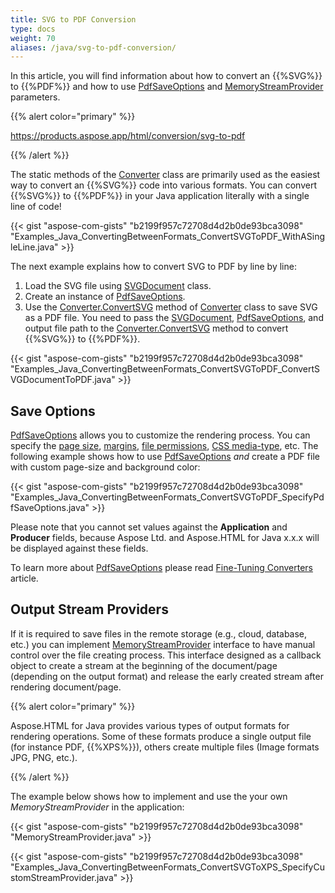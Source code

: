 ```yaml
---
title: SVG to PDF Conversion
type: docs
weight: 70
aliases: /java/svg-to-pdf-conversion/
---
```


In this article, you will find information about how to convert an {{%SVG%}} to {{%PDF%}} and how to use [PdfSaveOptions](https://apireference.aspose.com/html/java/com.aspose.html.saving/pdfsaveoptions) and [MemoryStreamProvider](https://apireference.aspose.com/html/java/com.aspose.html/package-frame) parameters.

{{% alert color="primary" %}} 

<https://products.aspose.app/html/conversion/svg-to-pdf>

{{% /alert %}} 

The static methods of the [Converter](https://apireference.aspose.com/html/java/com.aspose.html.converters/converter) class are primarily used as the easiest way to convert an {{%SVG%}} code into various formats. You can convert {{%SVG%}} to {{%PDF%}} in your Java application literally with a single line of code!

{{< gist "aspose-com-gists" "b2199f957c72708d4d2b0de93bca3098" "Examples_Java_ConvertingBetweenFormats_ConvertSVGToPDF_WithASingleLine.java" >}}

The next example explains how to convert SVG to PDF by line by line:

1. Load the SVG file using [SVGDocument](https://apireference.aspose.com/html/java/com.aspose.html.dom.svg/SVGDocument) class.
1. Create an instance of [PdfSaveOptions](https://apireference.aspose.com/html/java/com.aspose.html.saving/pdfsaveoptions).
1. Use the [Converter.ConvertSVG](https://apireference.aspose.com/html/java/com.aspose.html.converters.converter/convertsvg/methods/37) method of [Converter](https://apireference.aspose.com/html/java/com.aspose.html.converters/converter) class to save SVG as a PDF file. You need to pass the [SVGDocument](https://apireference.aspose.com/html/java/com.aspose.html.dom.svg/SVGDocument), [PdfSaveOptions](https://apireference.aspose.com/html/java/com.aspose.html.saving/pdfsaveoptionsQ), and output file path to the [Converter.ConvertSVG](https://apireference.aspose.com/html/java/com.aspose.html.converters.converter/convertsvg/methods/37) method to convert {{%SVG%}} to {{%PDF%}}.

{{< gist "aspose-com-gists" "b2199f957c72708d4d2b0de93bca3098" "Examples_Java_ConvertingBetweenFormats_ConvertSVGToPDF_ConvertSVGDocumentToPDF.java" >}}
## **Save Options** ## 
[PdfSaveOptions](https://apireference.aspose.com/html/java/com.aspose.html.saving/pdfsaveoptions) allows you to customize the rendering process. You can specify the [page size](https://apireference.aspose.com/html/java/com.aspose.html.rendering/RenderingOptions#getPageSetup--), [margins](https://apireference.aspose.com/html/java/com.aspose.html.drawing/Page#getMargin--), [file permissions](https://apireference.aspose.com/html/java/com.aspose.html.rendering.pdf.encryption/pdfencryptioninfo), [CSS media-type](https://apireference.aspose.com/html/java/com.aspose.html.rendering/MediaType), etc. The following example shows how to use [PdfSaveOptions](https://apireference.aspose.com/html/java/com.aspose.html.saving/pdfsaveoptions) *and* create a PDF file with custom page-size and background color:

{{< gist "aspose-com-gists" "b2199f957c72708d4d2b0de93bca3098" "Examples_Java_ConvertingBetweenFormats_ConvertSVGToPDF_SpecifyPdfSaveOptions.java" >}}

Please note that you cannot set values against the **Application** and **Producer** fields, because Aspose Ltd. and Aspose.HTML for Java x.x.x will be displayed against these fields.

To learn more about [PdfSaveOptions](https://apireference.aspose.com/html/java/com.aspose.html.saving/pdfsaveoptions) please read [Fine-Tuning Converters](/html/java/fine-tuning-converters/) article.
## **Output Stream Providers** ## 
If it is required to save files in the remote storage (e.g., cloud, database, etc.) you can implement [MemoryStreamProvider](https://apireference.aspose.com/html/java/com.aspose.html/package-frame) interface to have manual control over the file creating process. This interface designed as a callback object to create a stream at the beginning of the document/page (depending on the output format) and release the early created stream after rendering document/page.

{{% alert color="primary" %}} 

Aspose.HTML for Java provides various types of output formats for rendering operations. Some of these formats produce a single output file (for instance PDF, {{%XPS%}}), others create multiple files (Image formats JPG, PNG, etc.).

{{% /alert %}} 

The example below shows how to implement and use the your own *MemoryStreamProvider* in the application:

{{< gist "aspose-com-gists" "b2199f957c72708d4d2b0de93bca3098" "MemoryStreamProvider.java" >}}

{{< gist "aspose-com-gists" "b2199f957c72708d4d2b0de93bca3098" "Examples_Java_ConvertingBetweenFormats_ConvertSVGToXPS_SpecifyCustomStreamProvider.java" >}}



